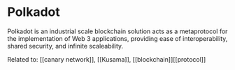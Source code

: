 # Polkadot 
Polkadot is an industrial scale blockchain solution acts as a metaprotocol for the implementation of Web 3 applications, providing ease of interoperability, shared security, and infinite scaleability.

Related to: [[canary network]], [[Kusama]], [[blockchain]][[protocol]]